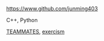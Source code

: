 
<!-- Give link to your github home page -->
<span id="github">https://www.github.com/junming403</span>

<!-- Give up to 3 expertise areas that you claim credit for -->
<span id="areas"> C++, Python</span>

<!-- Give your internal and external projects related to the module -->
<span id="projects">[TEAMMATES](https://github.com/TEAMMATES/teammates), [exercism](https://github.com/exercism/)</span>